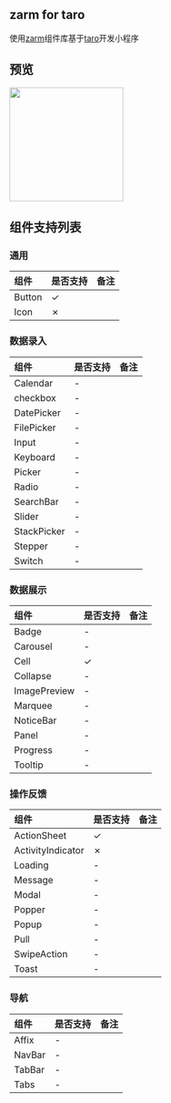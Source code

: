 ## zarm for taro

使用[zarm](https://zarm.design/#/)组件库基于[taro](https://taro-docs.jd.com/taro/docs/README/index.html)开发小程序

## 预览

<img width="200" src="https://cdn-health.zhongan.com/magiccube/resource/s/ZMT4RhnefC.jpg" />


## 组件支持列表

### 通用

|  组件  | 是否支持 |  备注  |
| :---- | :------ | :---- |
| Button | ✓ | |
| Icon | ✗ | |


### 数据录入
|  组件  | 是否支持 |  备注  |
| :---- | :------ | :---- |
| Calendar | - | |
| checkbox | - | |
| DatePicker | - | |
| FilePicker | - | |
| Input | - | |
| Keyboard | - | |
| Picker | - | |
| Radio | - | |
| SearchBar | - | |
| Slider | - | |
| StackPicker | - | |
| Stepper | - | |
| Switch | - | |



### 数据展示
|  组件  | 是否支持 |  备注  |
| :---- | :------ | :---- |
| Badge | - | |
| Carousel | - | |
| Cell | ✓ | |
| Collapse | - | |
| ImagePreview | - | |
| Marquee | - | |
| NoticeBar | - | |
| Panel | - | |
| Progress | - | |
| Tooltip | - | |


### 操作反馈
|  组件  | 是否支持 |  备注  |
| :---- | :------ | :---- |
| ActionSheet | ✓ | |
| ActivityIndicator | ✗ | |
| Loading | - | |
| Message | - | |
| Modal | - | |
| Popper | - | |
| Popup | - | |
| Pull | - | |
| SwipeAction | - | |
| Toast | - | |


### 导航
|  组件  | 是否支持 |  备注  |
| :---- | :------ | :---- |
| Affix | - | |
| NavBar | - | |
| TabBar | - | |
| Tabs | - | |
